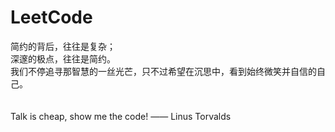 # LeetCode

简约的背后，往往是复杂；<br/>
深邃的极点，往往是简约。<br/>
我们不停追寻那智慧的一丝光芒，只不过希望在沉思中，看到始终微笑并自信的自己。<br/>
<br/>
<br/>
Talk is cheap, show me the code!  —— Linus Torvalds
